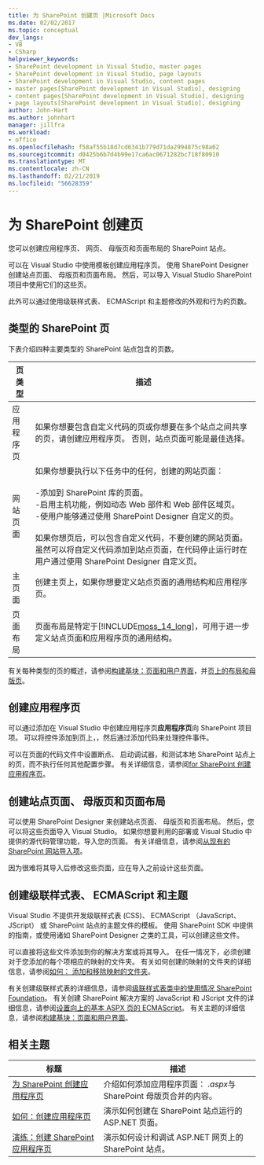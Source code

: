 ```yaml
---
title: 为 SharePoint 创建页 |Microsoft Docs
ms.date: 02/02/2017
ms.topic: conceptual
dev_langs:
- VB
- CSharp
helpviewer_keywords:
- SharePoint development in Visual Studio, master pages
- SharePoint development in Visual Studio, page layouts
- SharePoint development in Visual Studio, content pages
- master pages[SharePoint development in Visual Studio], designing
- content pages[SharePoint development in Visual Studio], designing
- page layouts[SharePoint development in Visual Studio], designing
author: John-Hart
ms.author: johnhart
manager: jillfra
ms.workload:
- office
ms.openlocfilehash: f58af55b18d7cd6341b779d71da2994875c98a62
ms.sourcegitcommit: d0425b6b7d4b99e17ca6ac0671282bc718f80910
ms.translationtype: MT
ms.contentlocale: zh-CN
ms.lasthandoff: 02/21/2019
ms.locfileid: "56628359"
---
```

# <a name="create-pages-for-sharepoint"></a>为 SharePoint 创建页
  您可以创建应用程序页、 网页、 母版页和页面布局的 SharePoint 站点。

 可以在 Visual Studio 中使用模板创建应用程序页。 使用 SharePoint Designer 创建站点页面、 母版页和页面布局。 然后，可以导入 Visual Studio SharePoint 项目中使用它们的这些页。

 此外可以通过使用级联样式表、 ECMAScript 和主题修改的外观和行为的页数。

## <a name="types-of-sharepoint-pages"></a>类型的 SharePoint 页
 下表介绍四种主要类型的 SharePoint 站点包含的页数。

|页类型|描述|
|---------------|-----------------|
|应用程序页|如果你想要包含自定义代码的页或你想要在多个站点之间共享的页，请创建应用程序页。 否则，站点页面可能是最佳选择。|
|网站页面|如果你想要执行以下任务中的任何，创建的网站页面：<br /><br /> -添加到 SharePoint 库的页面。<br />-启用主机功能，例如动态 Web 部件和 Web 部件区域页。<br />-使用户能够通过使用 SharePoint Designer 自定义的页。<br /><br /> 如果你想页后，可以包含自定义代码，不要创建的网站页面。 虽然可以将自定义代码添加到站点页面，在代码停止运行时在用户通过使用 SharePoint Designer 自定义页。|
|主页面|创建主页上，如果你想要定义站点页面的通用结构和应用程序页。|
|页面布局|页面布局是特定于[!INCLUDE[moss_14_long](../sharepoint/includes/moss-14-long-md.md)]，可用于进一步定义站点页面和应用程序页的通用结构。|

 有关每种类型的页的概述，请参阅[构建基块：页面和用户界面](http://go.microsoft.com/fwlink/?LinkID=182095)，并[页上的布局和母版页](http://go.microsoft.com/fwlink/?LinkID=182096)。

## <a name="create-application-pages"></a>创建应用程序页
 可以通过添加在 Visual Studio 中创建应用程序页**应用程序页**向 SharePoint 项目项。 可以将控件添加到页上，，然后通过添加代码来处理控件事件。

 可以在页面的代码文件中设置断点、 启动调试器，和测试本地 SharePoint 站点上的页，而不执行任何其他配置步骤。 有关详细信息，请参阅[for SharePoint 创建应用程序页](../sharepoint/creating-application-pages-for-sharepoint.md)。

## <a name="create-site-pages-master-pages-and-page-layouts"></a>创建站点页面、 母版页和页面布局
 可以使用 SharePoint Designer 来创建站点页面、 母版页和页面布局。 然后，您可以将这些页面导入 Visual Studio。 如果你想要利用的部署或 Visual Studio 中提供的源代码管理功能，导入您的页面。 有关详细信息，请参阅[从现有的 SharePoint 网站导入项](../sharepoint/importing-items-from-an-existing-sharepoint-site.md)。

 因为很难将其导入后修改这些页面，应在导入之前设计这些页面。

## <a name="create-cascading-style-sheets-ecmascript-and-themes"></a>创建级联样式表、 ECMAScript 和主题
 Visual Studio 不提供开发级联样式表 (CSS)、 ECMAScript （JavaScript、 JScript） 或 SharePoint 站点的主题文件的模板。 使用 SharePoint SDK 中提供的指南，或使用诸如 SharePoint Designer 之类的工具，可以创建这些文件。

 可以直接将这些文件添加到你的解决方案或将其导入。 在任一情况下，必须创建对于您添加的每个项相应的映射的文件夹。 有关如何创建的映射的文件夹的详细信息，请参阅[如何： 添加和移除映射的文件夹](../sharepoint/how-to-add-and-remove-mapped-folders.md)。

 有关创建级联样式表的详细信息，请参阅[级联样式表类中的使用情况 SharePoint Foundation](http://go.microsoft.com/fwlink/?LinkID=182098)。 有关创建 SharePoint 解决方案的 JavaScript 和 JScript 文件的详细信息，请参阅[设置向上的基本 ASPX 页的 ECMAScript](http://go.microsoft.com/fwlink/?LinkID=182099)。 有关主题的详细信息，请参阅[构建基块：页面和用户界面](http://go.microsoft.com/fwlink/?LinkID=182095)。

## <a name="related-topics"></a>相关主题

|标题|描述|
|-----------|-----------------|
|[为 SharePoint 创建应用程序页](../sharepoint/creating-application-pages-for-sharepoint.md)|介绍如何添加应用程序页面： *.aspx*与 SharePoint 母版页合并的内容。|
|[如何：创建应用程序页](../sharepoint/how-to-create-an-application-page.md)|演示如何创建在 SharePoint 站点运行的 ASP.NET 页面。|
|[演练：创建 SharePoint 应用程序页](../sharepoint/walkthrough-creating-a-sharepoint-application-page.md)|演示如何设计和调试 ASP.NET 网页上的 SharePoint 站点。|
